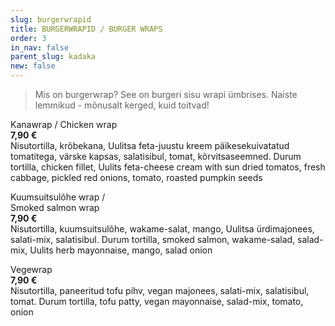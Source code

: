 ```yaml
---
slug: burgerwrapid
title: BURGERWRAPID / BURGER WRAPS
order: 3
in_nav: false
parent_slug: kadaka
new: false
---
```


<div class="ellipsis"></div>

> Mis on burgerwrap? See on burgeri sisu wrapi ümbrises. Naiste lemmikud - mõnusalt kerged, kuid toitvad!

<span class="spicy"></span>
Kanawrap /
Chicken wrap  
**7,90 €**  
<span class="koostis">Nisutortilla, krõbekana, Uulitsa feta-juustu kreem päikesekuivatatud tomatitega, värske kapsas, salatisibul, tomat, kõrvitsaseemned. Durum tortilla, chicken fillet, Uulits feta-cheese cream with sun dried tomatos, fresh cabbage, pickled red onions, tomato, roasted pumpkin seeds</span>

<span class="special"></span>
Kuumsuitsulõhe wrap /  
Smoked salmon wrap  
**7,90 €**  
<span class="koostis">Nisutortilla, kuumsuitsulõhe, wakame-salat, mango, Uulitsa ürdimajonees, salati-mix, salatisibul. Durum tortilla, smoked salmon, wakame-salad, salad-mix, Uulits herb mayonnaise, mango, salad onion</span>

Vegewrap  
**7,90 €**  
<span class="koostis">Nisutortilla, paneeritud tofu pihv, vegan majonees, salati-mix, salatisibul, tomat. Durum tortilla, tofu patty, vegan mayonnaise, salad-mix, tomato, onion</span>
<span class="vegan"></span>
